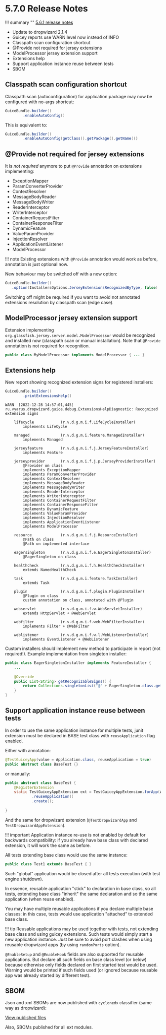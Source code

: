 # 5.7.0 Release Notes

!!! summary ""
    [5.6.1 release notes](http://xvik.github.io/dropwizard-guicey/5.6.1/about/release-notes/)

* Update to dropwizard 2.1.4
* Guicey reports use WARN level now instead of INFO
* Classpath scan configuration shortcut
* @Provide not required for jersey extensions
* ModelProcessor jersey extension support
* Extensions help
* Support application instance reuse between tests
* SBOM

## Classpath scan configuration shortcut

Classpath scan (autoconfiguration) for application package may now be configured with no-args shortcut:

```java
GuiceBundle.builder()
        .enableAutoConfig()
```

This is equivalent to:

```java
GuiceBundle.builder()
        .enableAutoConfig(getClass().getPackage().getName())
```

## @Provide not required for jersey extensions

It is *not required* anymore to put `@Provide` annotation on extensions implementing:

* ExceptionMapper
* ParamConverterProvider
* ContextResolver
* MessageBodyReader
* MessageBodyWriter
* ReaderInterceptor
* WriterInterceptor
* ContainerRequestFilter
* ContainerResponseFilter
* DynamicFeature
* ValueParamProvider
* InjectionResolver
* ApplicationEventListener
* ModelProcessor

!!! note
    Existing extensions with `@Provide` annotation would work as before, annotation is just optional now.

New behaviour may be switched off with a new option:

```java
GuiceBundle.builder()
   .option(InstallersOptions.JerseyExtensionsRecognizedByType, false)
```

Switching off might be required if you want to avoid not annotated extensions resolution by 
classpath scan (edge case).

## ModelProcessor jersey extension support

Extension implementing `org.glassfish.jersey.server.model.ModelProcessor` would be recognized and installed now
(classpath scan or manual installation). Note that `@Provide` annotation is not required for recognition.

```java
public class MyModelProcessor implements ModelProcessor { ... }

```

## Extensions help

New report showing recognized extension signs for registered installers:

```java
GuiceBundle.builder()
        .printExtensionsHelp()
```

```
WARN  [2022-12-28 14:57:01,445] ru.vyarus.dropwizard.guice.debug.ExtensionsHelpDiagnostic: Recognized extension signs

    lifecycle            (r.v.d.g.m.i.f.LifeCycleInstaller)     
        implements LifeCycle

    managed              (r.v.d.g.m.i.feature.ManagedInstaller) 
        implements Managed

    jerseyfeature        (r.v.d.g.m.i.f.j.JerseyFeatureInstaller) 
        implements Feature

    jerseyprovider       (r.v.d.g.m.i.f.j.p.JerseyProviderInstaller) 
        @Provider on class
        implements ExceptionMapper
        implements ParamConverterProvider
        implements ContextResolver
        implements MessageBodyReader
        implements MessageBodyWriter
        implements ReaderInterceptor
        implements WriterInterceptor
        implements ContainerRequestFilter
        implements ContainerResponseFilter
        implements DynamicFeature
        implements ValueParamProvider
        implements InjectionResolver
        implements ApplicationEventListener
        implements ModelProcessor

    resource             (r.v.d.g.m.i.f.j.ResourceInstaller)    
        @Path on class
        @Path on implemented interface

    eagersingleton       (r.v.d.g.m.i.f.e.EagerSingletonInstaller) 
        @EagerSingleton on class

    healthcheck          (r.v.d.g.m.i.f.h.HealthCheckInstaller) 
        extends NamedHealthCheck

    task                 (r.v.d.g.m.i.feature.TaskInstaller)    
        extends Task

    plugin               (r.v.d.g.m.i.f.plugin.PluginInstaller) 
        @Plugin on class
        custom annotation on class, annotated with @Plugin

    webservlet           (r.v.d.g.m.i.f.w.WebServletInstaller)  
        extends HttpServlet + @WebServlet

    webfilter            (r.v.d.g.m.i.f.web.WebFilterInstaller) 
        implements Filter + @WebFilter

    weblistener          (r.v.d.g.m.i.f.w.l.WebListenerInstaller) 
        implements EventListener + @WebListener
```

Custom installers should implement new method to participate in report (not required!).
Example implementation from singleton installer:

```java
public class EagerSingletonInstaller implements FeatureInstaller {
    ...
    
    @Override
    public List<String> getRecognizableSigns() {
        return Collections.singletonList("@" + EagerSingleton.class.getSimpleName() + " on class");
    }
}
```

## Support application instance reuse between tests

In order to use the same application instance for multiple tests, junit extension must be declared in
BASE test class with `reuseApplication` flag enabled. 

Either with annotation:

```java
@TestGuiceyApp(value = Application.class, reuseApplication = true)
public abstract class BaseTest {}
```

or manually:

```java
public abstract class BaseTest {
    @RegisterExtension
    static TestGuiceyAppExtension ext = TestGuiceyAppExtension.forApp(App.class)
            .reuseApplication()
            .create();
    
}
```

And the same for dropwizard extension (`@TestDropwizardApp` and `TestDropwizardAppExtension`).

!!! important
    Application instance re-use is not enabled by default for backwards compatibility:
    if you already have base class with declared extension, it will work the same as before. 

All tests extending base class would use the same instance:

```java
public class Test1 extends BaseTest { }
```

Such "global" application would be closed after all tests execution (with test engine shutdown).

In essence, reusable application "stick" to declaration in base class, so all tests,
extending base class "inherit" the same declaration and so the same application (when reuse enabled).

You may have multiple reusable applications if you declare multiple base classes:
in this case, tests would use application "attached" to extended base class.

!!! tip
    Reusable applications may be used together with tests, not extending base class
    and using guicey extensions. Such tests would simply start a new application instance.
    Just be sure to avoid port clashes when using reusable dropwizard apps (by using `randomPorts` option). 

`@EnableSetup` and `@EnableHook` fields are also supported for reusable applications.
But declare all such fields on base class level (or below) because otherwise only fields
declared on first started test would be used. Warning would be printed if such fields used
(or ignored because reusable app was already started by different test).

## SBOM

Json and xml SBOMs are now published with `cyclonedx` classifier (same way as dropwizard):

[View published files](https://repo1.maven.org/maven2/ru/vyarus/dropwizard-guicey/5.7.0/)

Also, SBOMs published for all ext modules.
